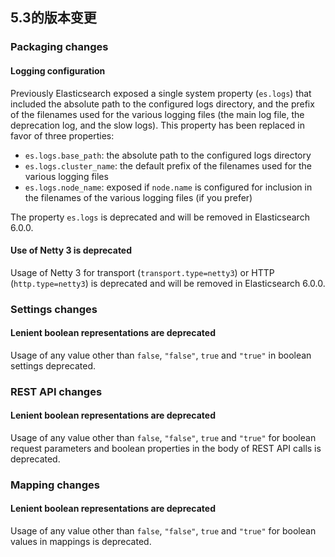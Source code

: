 ## 5.3的版本变更

### Packaging changes

#### Logging configuration

Previously Elasticsearch exposed a single system property (`es.logs`) that included the absolute path to the configured logs directory, and the prefix of the filenames used for the various logging files (the main log file, the deprecation log, and the slow logs). This property has been replaced in favor of three properties:

  * `es.logs.base_path`: the absolute path to the configured logs directory 
  * `es.logs.cluster_name`: the default prefix of the filenames used for the various logging files 
  * `es.logs.node_name`: exposed if `node.name` is configured for inclusion in the filenames of the various logging files (if you prefer) 



The property `es.logs` is deprecated and will be removed in Elasticsearch 6.0.0.

#### Use of Netty 3 is deprecated

Usage of Netty 3 for transport (`transport.type=netty3`) or HTTP (`http.type=netty3`) is deprecated and will be removed in Elasticsearch 6.0.0.

### Settings changes

#### Lenient boolean representations are deprecated

Usage of any value other than `false`, `"false"`, `true` and `"true"` in boolean settings deprecated.

### REST API changes

#### Lenient boolean representations are deprecated

Usage of any value other than `false`, `"false"`, `true` and `"true"` for boolean request parameters and boolean properties in the body of REST API calls is deprecated.

### Mapping changes

#### Lenient boolean representations are deprecated

Usage of any value other than `false`, `"false"`, `true` and `"true"` for boolean values in mappings is deprecated.
